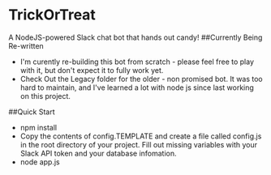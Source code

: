 # TrickOrTreat
A NodeJS-powered Slack chat bot that hands out candy!
##Currently Being Re-written
 - I'm curently re-building this bot from scratch - please feel free to play with it, but don't expect it to fully work yet.
 - Check Out the Legacy folder for the older - non promised bot. It was too hard to maintain, and I've learned a lot with node js since last working on this project.

##Quick Start
 - npm install
 - Copy the contents of config.TEMPLATE and create a file called config.js in the root directory of your project. Fill out missing variables with your Slack API token and your database infomation.
 - node app.js

